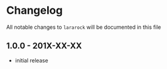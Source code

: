 # Changelog

All notable changes to `lararock` will be documented in this file

## 1.0.0 - 201X-XX-XX

- initial release
